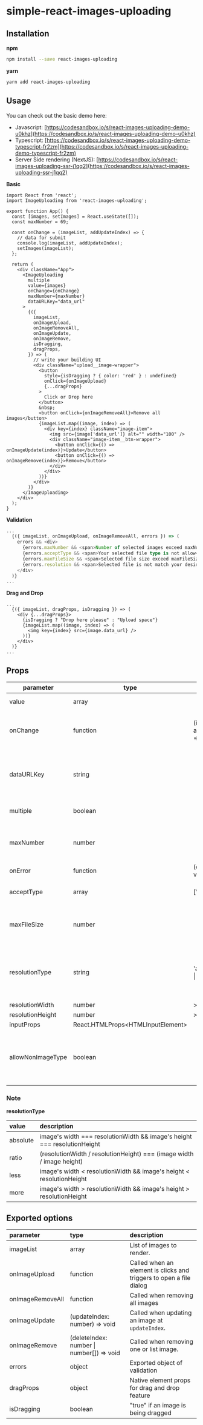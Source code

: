 # simple-react-images-uploading



## Installation

**npm**

```bash
npm install --save react-images-uploading
```

**yarn**

```bash
yarn add react-images-uploading
```

## Usage

You can check out the basic demo here:

- Javascript: [https://codesandbox.io/s/react-images-uploading-demo-u0khz](https://codesandbox.io/s/react-images-uploading-demo-u0khz)
- Typescript: [https://codesandbox.io/s/react-images-uploading-demo-typescript-fr2zm](https://codesandbox.io/s/react-images-uploading-demo-typescript-fr2zm)
- Server Side rendering (NextJS): [https://codesandbox.io/s/react-images-uploading-ssr-j1qq2](https://codesandbox.io/s/react-images-uploading-ssr-j1qq2)

**Basic**

```tsx
import React from 'react';
import ImageUploading from 'react-images-uploading';

export function App() {
  const [images, setImages] = React.useState([]);
  const maxNumber = 69;

  const onChange = (imageList, addUpdateIndex) => {
    // data for submit
    console.log(imageList, addUpdateIndex);
    setImages(imageList);
  };

  return (
    <div className="App">
      <ImageUploading
        multiple
        value={images}
        onChange={onChange}
        maxNumber={maxNumber}
        dataURLKey="data_url"
      >
        {({
          imageList,
          onImageUpload,
          onImageRemoveAll,
          onImageUpdate,
          onImageRemove,
          isDragging,
          dragProps,
        }) => (
          // write your building UI
          <div className="upload__image-wrapper">
            <button
              style={isDragging ? { color: 'red' } : undefined}
              onClick={onImageUpload}
              {...dragProps}
            >
              Click or Drop here
            </button>
            &nbsp;
            <button onClick={onImageRemoveAll}>Remove all images</button>
            {imageList.map((image, index) => (
              <div key={index} className="image-item">
                <img src={image['data_url']} alt="" width="100" />
                <div className="image-item__btn-wrapper">
                  <button onClick={() => onImageUpdate(index)}>Update</button>
                  <button onClick={() => onImageRemove(index)}>Remove</button>
                </div>
              </div>
            ))}
          </div>
        )}
      </ImageUploading>
    </div>
  );
}
```

**Validation**

```ts
...
  {({ imageList, onImageUpload, onImageRemoveAll, errors }) => (
    errors && <div>
      {errors.maxNumber && <span>Number of selected images exceed maxNumber</span>}
      {errors.acceptType && <span>Your selected file type is not allow</span>}
      {errors.maxFileSize && <span>Selected file size exceed maxFileSize</span>}
      {errors.resolution && <span>Selected file is not match your desired resolution</span>}
    </div>
  )}
...
```

**Drag and Drop**

```tsx
...
  {({ imageList, dragProps, isDragging }) => (
    <div {...dragProps}>
      {isDragging ? "Drop here please" : "Upload space"}
      {imageList.map((image, index) => (
        <img key={index} src={image.data_url} />
      ))}
    </div>
  )}
...
```

## Props

| parameter         | type                                | options                                   | default | description                                                           |
| ----------------- | ----------------------------------- | ----------------------------------------- | ------- | --------------------------------------------------------------------- |
| value             | array                               |                                           | []      | List of images                                                        |
| onChange          | function                            | (imageList, addUpdateIndex) => void       |         | Called when add, update or delete action is called                    |
| dataURLKey        | string                              |                                           | dataURL | Customized field name that base64 of selected image is assigned to    |
| multiple          | boolean                             |                                           | false   | Set `true` for multiple chooses                                       |
| maxNumber         | number                              |                                           | 1000    | Number of images user can select if mode = `multiple`                 |
| onError           | function                            | (errors, files) => void                   |         | Called when it has errors                                             |
| acceptType        | array                               | ['jpg', 'gif', 'png']                     | []      | The file extension(s) to upload                                       |
| maxFileSize       | number                              |                                           |         | Max image size (Byte) and it is used in validation                    |
| resolutionType    | string                              | 'absolute' \| 'less' \| 'more' \| 'ratio' |         | Using for image validation with provided width & height               |
| resolutionWidth   | number                              | > 0                                       |         |                                                                       |
| resolutionHeight  | number                              | > 0                                       |         |                                                                       |
| inputProps        | React.HTMLProps\<HTMLInputElement\> |                                           |         |                                                                       |
| allowNonImageType | boolean                             |                                           | false   | Using for uploading non-image type purpose (E.g. txt, pdf, heic, ...) |

### Note

**resolutionType**

| value    | description                                                              |
| :------- | :----------------------------------------------------------------------- |
| absolute | image's width === resolutionWidth && image's height === resolutionHeight |
| ratio    | (resolutionWidth / resolutionHeight) === (image width / image height)    |
| less     | image's width < resolutionWidth && image's height < resolutionHeight     |
| more     | image's width > resolutionWidth && image's height > resolutionHeight     |

## Exported options

| parameter        | type                                      | description                                                         |
| :--------------- | :---------------------------------------- | :------------------------------------------------------------------ |
| imageList        | array                                     | List of images to render.                                           |
| onImageUpload    | function                                  | Called when an element is clicks and triggers to open a file dialog |
| onImageRemoveAll | function                                  | Called when removing all images                                     |
| onImageUpdate    | (updateIndex: number) => void             | Called when updating an image at `updateIndex`.                     |
| onImageRemove    | (deleteIndex: number \| number[]) => void | Called when removing one or list image.                             |
| errors           | object                                    | Exported object of validation                                       |
| dragProps        | object                                    | Native element props for drag and drop feature                      |
| isDragging       | boolean                                   | "true" if an image is being dragged                                 |



